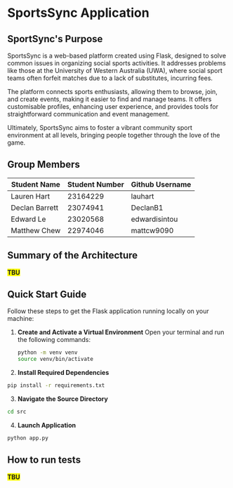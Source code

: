 # SportsSync Application

## SportSync's Purpose

SportsSync is a web-based platform created using Flask, designed to solve common issues in organizing social sports activities. It addresses problems like those at the University of Western Australia (UWA), where social sport teams often forfeit matches due to a lack of substitutes, incurring fees. 

The platform connects sports enthusiasts, allowing them to browse, join, and create events, making it easier to find and manage teams. It offers customisable profiles, enhancing user experience, and provides tools for straightforward communication and event management.

Ultimately, SportsSync aims to foster a vibrant community sport environment at all levels, bringing people together through the love of the game.

## Group Members

| Student Name   | Student Number | Github Username |
| -------------- | -------------- | --------------- |
| Lauren Hart    | 23164229       | lauhart         |
| Declan Barrett | 23074941       | DeclanB1        |
| Edward Le      | 23020568       | edwardisintou   |
| Matthew Chew   | 22974046       | mattcw9090      |


## Summary of the Architecture

<span style="background-color: #FFFF00">**TBU**</span>

## Quick Start Guide

Follow these steps to get the Flask application running locally on your machine:

1. **Create and Activate a Virtual Environment**
   Open your terminal and run the following commands:

   ```bash
   python -m venv venv
   source venv/bin/activate

   ```

2. **Install Required Dependencies**

```bash
pip install -r requirements.txt
```

3. **Navigate the Source Directory**

```bash
cd src
```

4. **Launch Application**

```bash
python app.py
```

## How to run tests

<span style="background-color: #FFFF00">**TBU**</span>
